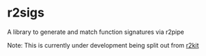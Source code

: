 # r2sigs
A library to generate and match function signatures via r2pipe

Note: This is currently under development being split out from
[r2kit](https://github.com/cmatthewbrooks/r2kit)
